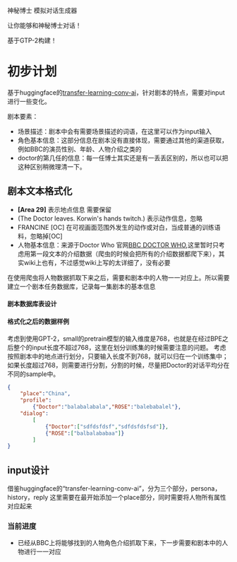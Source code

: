 神秘博士 模拟对话生成器

让你能够和神秘博士对话！

基于GTP-2构建！

# 初步计划

基于huggingface的[transfer-learning-conv-ai](https://github.com/huggingface/transfer-learning-conv-ai)，针对剧本的特点，需要对input进行一些变化。

剧本要素：
- 场景描述：剧本中会有需要场景描述的词语，在这里可以作为input输入
- 角色基本信息：这部分信息在剧本没有直接体现，需要通过其他的渠道获取，例如BBC的演员性别、年龄、人物介绍之类的
- doctor的第几任的信息：每一任博士其实还是有一丢丢区别的，所以也可以把这种区别稍微理清一下。

## 剧本文本格式化

- **[Area 29]** 表示地点信息 需要保留
- (The Doctor leaves. Korwin's hands twitch.) 表示动作信息，忽略
- FRANCINE [OC] 在可视画面范围外发生的动作或对白，当成普通的训练语料，忽略掉[OC]
- 人物基本信息：来源于Doctor Who 官网[BBC DOCTOR WHO](https://www.bbc.co.uk/programmes/b006q2x0),这里暂时只考虑用第一段文本的介绍数据（爬虫的时候会把所有的介绍数据都爬下来），其实wiki上也有，不过感觉wiki上写的太详细了，没有必要

在使用爬虫将人物数据抓取下来之后，需要和剧本中的人物一一对应上。所以需要建立一个剧本任务数据库，记录每一集剧本的基本信息

#### 剧本数据库表设计



#### 格式化之后的数据样例

考虑到使用GPT-2，small的pretrain模型的输入维度是768，也就是在经过BPE之后整个的input长度不超过768，这里在划分训练集的时候需要注意的问题。
考虑按照剧本中的地点进行划分，只要输入长度不到768，就可以归在一个训练集中；如果长度超过768，则需要进行分割，分割的时候，尽量把Doctor的对话平均分在不同的sample中。
```json
{
    "place":"China",
    "profile":
        {"Doctor":"balabalabala","ROSE":"balebabalel"},
    "dialog":
        [
            {"Doctor":["sdfdsfdsf","sdfdsfdsfsd"]},
            {"ROSE":["balbalababaa"]}
        ]
}
```

## input设计

借鉴huggingface的“transfer-learning-conv-ai”，分为三个部分，persona，history，reply
这里需要在最开始添加一个place部分，同时需要将人物所有属性对应起来

### 当前进度

- 已经从BBC上将能够找到的人物角色介绍抓取下来，下一步需要和剧本中的人物进行一一对应